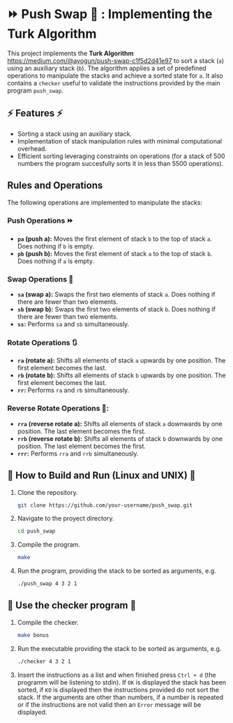 # :fast_forward: Push Swap :repeat: : Implementing the Turk Algorithm

This project implements the **Turk Algorithm** https://medium.com/@ayogun/push-swap-c1f5d2d41e97 to sort a stack (`a`) using an auxiliary stack (`b`). The algorithm applies a set of predefined operations to manipulate the stacks and achieve a sorted state for `a`. It also contains a `checker` useful to validate the instructions provided by the main program `push_swap`.

## :zap: Features :zap:
- Sorting a stack using an auxiliary stack.
- Implementation of stack manipulation rules with minimal computational overhead.
- Efficient sorting leveraging constraints on operations (for a stack of 500 numbers the program succesfully sorts it in less than 5500 operations).

## Rules and Operations

The following operations are implemented to manipulate the stacks:

### Push Operations :fast_forward:
- **`pa` (push a):** Moves the first element of stack `b` to the top of stack `a`. Does nothing if `b` is empty.
- **`pb` (push b):** Moves the first element of stack `a` to the top of stack `b`. Does nothing if `a` is empty.

### Swap Operations :repeat:
- **`sa` (swap a):** Swaps the first two elements of stack `a`. Does nothing if there are fewer than two elements.
- **`sb` (swap b):** Swaps the first two elements of stack `b`. Does nothing if there are fewer than two elements.
- **`ss`:** Performs `sa` and `sb` simultaneously.

### Rotate Operations :arrows_clockwise:
- **`ra` (rotate a):** Shifts all elements of stack `a` upwards by one position. The first element becomes the last.
- **`rb` (rotate b):** Shifts all elements of stack `b` upwards by one position. The first element becomes the last.
- **`rr`:** Performs `ra` and `rb` simultaneously.

### Reverse Rotate Operations 🔄:
- **`rra` (reverse rotate a):** Shifts all elements of stack `a` downwards by one position. The last element becomes the first.
- **`rrb` (reverse rotate b):** Shifts all elements of stack `b` downwards by one position. The last element becomes the first.
- **`rrr`:** Performs `rra` and `rrb` simultaneously.

## :rocket: How to Build and Run (Linux and UNIX) :rocket:
1. Clone the repository.
   ```bash
   git clone https://github.com/your-username/push_swap.git
   ```
2. Navigate to the proyect directory.
   ```bash
   cd push_swap
   ```
3. Compile the program.
   ```bash
   make
   ```
4. Run the program, providing the stack to be sorted as arguments, e.g.
   ```bash
   ./push_swap 4 3 2 1
   ```
## :rocket: Use the checker program :rocket:
1. Compile the checker.
   ```bash
   make bonus
   ```
2. Run the executable providing the stack to be sorted as arguments, e.g.
   ```bash
   ./checker 4 3 2 1
   ```
3. Insert the instructions as a list and when finished press `Ctrl + d` (the programm will be listening to stdin). If `OK` is displayed the stack has been sorted, if `KO` is displayed then the instructions provided do not sort the stack. If the arguments are other than numbers, if a number is repeated or if the instructions are not valid then an `Error` message will be displayed.
